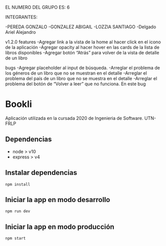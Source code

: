 EL NUMERO DEL GRUPO ES: 6

INTEGRANTES:

-PEREDA GONZALO
-GONZALEZ ABIGAIL
-LOZZIA SANTIAGO
-Delgado Ariel Alejandro

v1.2.0 
features
-Agregar link a la vista de la home al hacer click en el icono de la aplicación
-Agregar opacity al hacer hover en las cards de la lista de libros disponibles
-Agregar botón “Atrás” para volver de la vista de detalle de un libro

bugs
-Agregar placeholder al input de búsqueda.
-Arreglar el problema de los géneros de un libro que no se muestran en el
detalle
-Arreglar el problema del país de un libro que no se muestra en el detalle
-Arreglar el problema del botón de “Volver a leer” que no funciona. En este
bug





# Bookli

Aplicación utilizada en la cursada 2020 de Ingenieria de Software. UTN-FRLP

## Dependencias

-   node > v10
-   express > v4

## Instalar dependencias

`npm install`

## Iniciar la app en modo desarrollo

`npm run dev`

## Iniciar la app en modo producción

`npm start`

